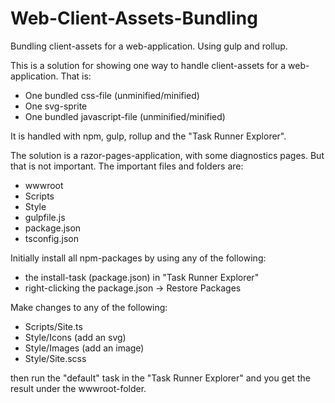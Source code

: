 # Web-Client-Assets-Bundling

Bundling client-assets for a web-application. Using gulp and rollup.

This is a solution for showing one way to handle client-assets for a web-application. That is:
- One bundled css-file (unminified/minified)
- One svg-sprite
- One bundled javascript-file (unminified/minified)

It is handled with npm, gulp, rollup and the "Task Runner Explorer".

The solution is a razor-pages-application, with some diagnostics pages. But that is not important. The important files and folders are:
- wwwroot
- Scripts
- Style
- gulpfile.js
- package.json
- tsconfig.json

Initially install all npm-packages by using any of the following:
- the install-task (package.json) in "Task Runner Explorer"
- right-clicking the package.json -> Restore Packages

Make changes to any of the following:
- Scripts/Site.ts
- Style/Icons (add an svg)
- Style/Images (add an image)
- Style/Site.scss

then run the "default" task in the "Task Runner Explorer" and you get the result under the wwwroot-folder.